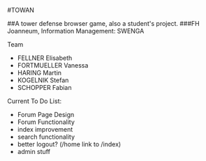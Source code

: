 #TOWAN

##A tower defense browser game, also a student's project.
###FH Joanneum, Information Management: SWENGA

Team
 - FELLNER Elisabeth
 - FORTMUELLER Vanessa
 - HARING Martin
 - KOGELNIK Stefan
 - SCHOPPER Fabian

Current To Do List:
 - Forum Page Design
 - Forum Functionality
 - index improvement
 - search functionality
 - better logout? (/home link to /index)
 - admin stuff
